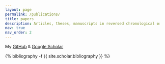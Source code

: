 ```yaml
---
layout: page
permalink: /publications/
title: papers
description: Articles, theses, manuscripts in reversed chronological order.
nav: true
nav_order: 2
---
```


My [GitHub](https://github.com/xj-xu) & [Google Scholar](https://scholar.google.com/citations?hl=en&user=Z7xLqJ0AAAAJ&sortby=pubdate)

<!-- _pages/publications.md -->
<div class="publications">

{% bibliography -f {{ site.scholar.bibliography }} %}

</div>


<!-- @article{Xu2025topequiv, 
  year = {2025}, 
  title = {{Topological equivalence of pattern forming systems}}, 
  author = {Xǔ, X. J.}, 
  abstract = {{}}, 
  pdf={XJ250709_PNAS_full.pdf},
  website={https://github.com/xj-xu/2025-Xu-et-al},
  eprint={},
  bibtex_show={}
} -->

<!-- @article{Chua2023,
  preview={arp-actin.mov},
  abstract = {The assembly and disassembly of actin filaments and their regulatory proteins are crucial for maintaining cell structure or changing physiological state. However, because of the tremendous global impact of actin on diverse cellular processes, dissecting the specific role of actin regulatory proteins remains challenging. In this study, we employ actin waves that propagate on the cortex of mast cell to investigate the interplay between formins and the Arp2/3 complex in the nucleating and turnover of cortical actin. Our findings reveal that the recruitment of FMNL1 and mDia3 precedes the Arp2/3 complex in cortical actin waves. Membrane and GTPase-interaction can drive oscillations of FMNL1 in an actin-dependent manner, but active Cdc42 waves or constitutively-active FMNL1 mutant can form without actin waves. In addition to the apparent coordinated assembly of formins and Arp2/3, we further reveal their antagonism, where inhibition of Arp2/3 complex by CK-666 led to a transient increase in the recruitment of formins and actin polymerization. Our analysis suggest that the antagonism could not be explained for the competition between FMNL1 and Arp2/3 for monomeric actin. Rather, it is regulated by a limited pool of their common upstream regulator, Cdc42, whose level is negatively regulated by Arp2/3. Collectively, our study highlights the multifaceted interactions, cooperative or competitive, between formins and Arp2/3 complex, in the intricate and dynamic control of actin cytoskeletal network.},
  author = {Xiang Le Chua and Chee San Tong and X J Xǔ and Maohan Su and Shengping Xiao and Xudong Wu and Min Wu},
  doi = {10.1101/2023.09.13.557508},
  journal = {bioRxiv},
  month = {9},
  pages = {2023.09.13.557508},
  publisher = {Cold Spring Harbor Laboratory},
  title = {Competition and Synergy of Arp2/3 and Formins in Nucleating Actin Waves},
  url = {https://www.biorxiv.org/content/10.1101/2023.09.13.557508v1 https://www.biorxiv.org/content/10.1101/2023.09.13.557508v1.abstract},
  year = {2023},
  altmetric={154117419},
  dimensions={true} 
} -->


<!-- @article{Xu2020,
  bibtex_show={true},
  title = {Undelying architecture of spontaneous retinal waves},
  year = {2020},
} -->